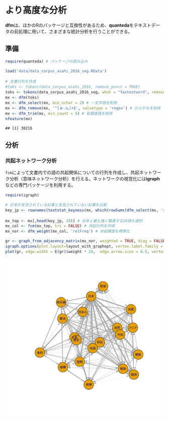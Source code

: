 より高度な分析
==============

**dfm**は、ほかのRのパッケージと互換性があるため、**quanteda**をテキストデータの前処理に用いて、さまざまな統計分析を行うことができる。

準備
----

``` r
require(quanteda) # パッケージの読み込み
```

``` r
load('data/data_corpus_asahi_2016_seg.RData')

# 文書行列を作成
#toks <- tokens(data_corpus_asahi_2016, remove_punct = TRUE)
toks <- tokens(data_corpus_asahi_2016_seg, what = "fastestword", remove_punct = FALSE)
mx <- dfm(toks)
mx <- dfm_select(mx, min_nchar = 2) # 一文字語を削除
mx <- dfm_remove(mx, '^[ぁ-ん]+$', valuetype = 'regex') # ひらがなを削除
mx <- dfm_trim(mx, min_count = 5) # 低頻度語を削除
nfeature(mx)
```

    ## [1] 30216

分析
----

### 共起ネットワーク分析

`fcm`によって文書内での語の共起関係についての行列を作成し、共起ネットワーク分析（意味ネットワーク分析）を行える。ネットワークの視覚化には**igraph**などの専門パッケージを利用する。

``` r
require(igraph)
```

``` r
# 日本が言及されている記事と言及されていない記事を比較
key_jp <- rownames(textstat_keyness(mx, which(rowSums(dfm_select(mx, '日本')) > 0))) 

mx_top <- mx[,head(key_jp, 20)] # 日本と最も強く関連する20語を選択
mx_col <- fcm(mx_top, tri = FALSE) # 共起行列を作成
mx_nor <- dfm_weight(mx_col, 'relFreq') # 共起頻度を標準化
```

``` r
gr <- graph_from_adjacency_matrix(mx_nor, weighted = TRUE, diag = FALSE) # グラフオブジェクトを作成
igraph.options(plot.layout=layout_with_graphopt, vertex.label.family = 'sanserif', vertex.label.cex = 0.8)
plot(gr, edge.width = E(gr)$weight * 20,  edge.arrow.size = 0.5, vertex.size = 20)
```

![](advanced_files/figure-markdown_github/plot1-1.png)
